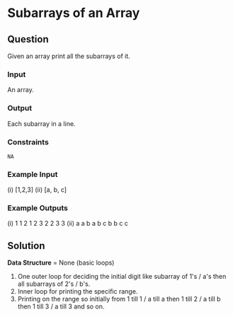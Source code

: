 # Subarrays of an Array

## Question
Given an array print all the subarrays of it.

### Input
An array.

### Output
Each subarray in a line.

### Constraints
    NA

### Example Input
 (i) [1,2,3]
(ii) [a, b, c]
### Example Outputs
(i)
1
    1 2
    1 2 3
    2
    2 3
    3
(ii) 
a
    a b
    a b c
    b
    b c
    c

## Solution
**Data Structure** = None (basic loops)
1. One outer loop for deciding the initial digit like subarray of 1's / a's then all subarrays of 2's / b's.
2. Inner loop for printing the specific range.
3. Printing on the range so initially from 1 till 1 / a till a then 1 till 2 / a till b then 1 till 3 / a till 3 and so on.


